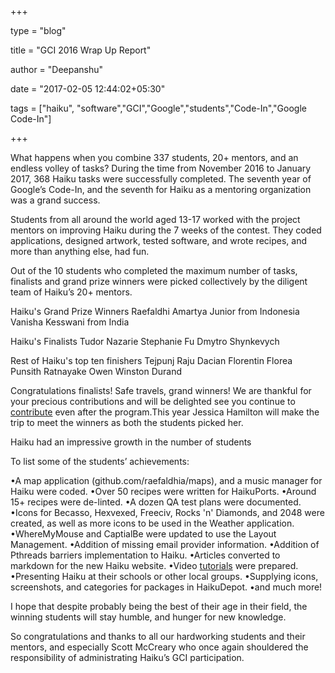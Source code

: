 +++

type = "blog"

title = "GCI 2016 Wrap Up Report"

author = "Deepanshu"

date = "2017-02-05 12:44:02+05:30"

tags = ["haiku", "software","GCI","Google","students","Code-In","Google Code-In"]

+++


What happens when you combine 337 students, 20+ mentors, and an endless volley of tasks? During the time from November 2016 to January 2017, 368 Haiku tasks were successfully completed. The seventh year of Google’s Code-In, and the seventh for Haiku as a mentoring organization was a grand success.

Students from all around the world aged 13-17 worked with the project mentors on improving Haiku during the 7 weeks of the contest. They coded applications, designed artwork, tested software, and wrote recipes, and more than anything else, had fun.

Out of the 10 students who completed the maximum number of tasks, finalists and grand prize winners were picked collectively by the diligent team of Haiku’s 20+ mentors.

Haiku's Grand Prize Winners
Raefaldhi Amartya Junior from Indonesia
Vanisha Kesswani from India

Haiku's Finalists
Tudor Nazarie
Stephanie Fu
Dmytro Shynkevych

Rest of Haiku's top ten finishers
Tejpunj Raju
Dacian Florentin Florea
Punsith Ratnayake
Owen
Winston Durand

Congratulations finalists! Safe travels, grand winners!  We are thankful for your precious contributions and will be delighted see you continue to [contribute](https://www.haiku-os.org/community/getting-involved/) even after the program.This year Jessica Hamilton will make the trip to meet the winners as both the students picked her.

Haiku had an impressive growth in the number of students [](/files/blog/deepanshu/graph_gci2016)

To list some of the students’ achievements:

•A map application (github.com/raefaldhia/maps), and a music manager for Haiku were coded.
•Over 50 recipes were written for HaikuPorts.
•Around 15+ recipes were de-linted.
•A dozen QA test plans were documented.
•Icons for Becasso, Hexvexed, Freeciv, Rocks 'n' Diamonds, and 2048 were created, as well as more icons to be used in the Weather application.
•WhereMyMouse and CaptialBe were updated to use the Layout Management.
•Addition of missing email provider information.
•Addition of Pthreads barriers implementation to Haiku.
•Articles converted to markdown for the new Haiku website.
•Video [tutorials](http://haiku-files.org/files/media/) were prepared.
•Presenting Haiku at their schools or other local groups.
•Supplying icons, screenshots, and categories for packages in HaikuDepot.
•and much more!

I hope that despite probably being the best of their age in their field, the winning students will stay humble, and hunger for new knowledge.

So congratulations and thanks to all our hardworking students and their mentors, and especially Scott McCreary who once again shouldered the responsibility of administrating Haiku’s GCI participation.
